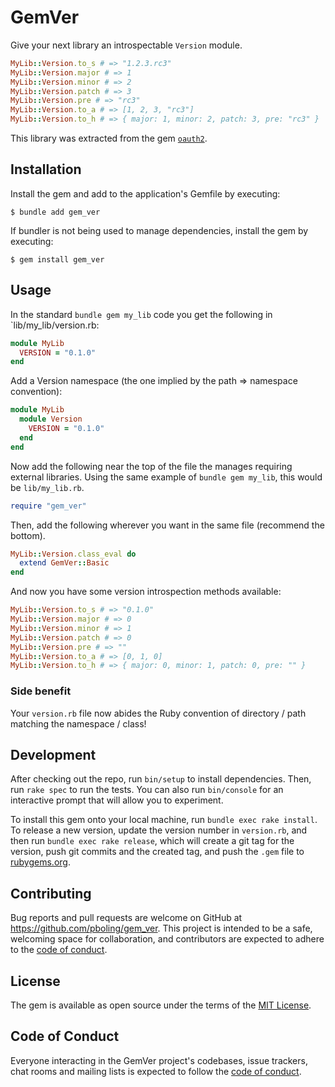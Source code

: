 # GemVer

Give your next library an introspectable `Version` module.

```ruby
MyLib::Version.to_s # => "1.2.3.rc3"
MyLib::Version.major # => 1
MyLib::Version.minor # => 2
MyLib::Version.patch # => 3
MyLib::Version.pre # => "rc3"
MyLib::Version.to_a # => [1, 2, 3, "rc3"]
MyLib::Version.to_h # => { major: 1, minor: 2, patch: 3, pre: "rc3" }
```

This library was extracted from the gem [`oauth2`](https://github.com/oauth-xx/oauth2).

## Installation

Install the gem and add to the application's Gemfile by executing:

    $ bundle add gem_ver

If bundler is not being used to manage dependencies, install the gem by executing:

    $ gem install gem_ver

## Usage

In the standard `bundle gem my_lib` code you get the following in `lib/my_lib/version.rb:

```ruby
module MyLib
  VERSION = "0.1.0"
end
```

Add a Version namespace (the one implied by the path => namespace convention):

```ruby
module MyLib
  module Version
    VERSION = "0.1.0"
  end
end
```

Now add the following near the top of the file the manages requiring external libraries.
Using the same example of `bundle gem my_lib`, this would be `lib/my_lib.rb`.

```ruby
require "gem_ver"
```

Then, add the following wherever you want in the same file (recommend the bottom).

```ruby
MyLib::Version.class_eval do
  extend GemVer::Basic
end
```

And now you have some version introspection methods available:

```ruby
MyLib::Version.to_s # => "0.1.0"
MyLib::Version.major # => 0
MyLib::Version.minor # => 1
MyLib::Version.patch # => 0
MyLib::Version.pre # => ""
MyLib::Version.to_a # => [0, 1, 0]
MyLib::Version.to_h # => { major: 0, minor: 1, patch: 0, pre: "" }
```

### Side benefit

Your `version.rb` file now abides the Ruby convention of directory / path matching the namespace / class!

## Development

After checking out the repo, run `bin/setup` to install dependencies. Then, run `rake spec` to run the tests. You can also run `bin/console` for an interactive prompt that will allow you to experiment.

To install this gem onto your local machine, run `bundle exec rake install`. To release a new version, update the version number in `version.rb`, and then run `bundle exec rake release`, which will create a git tag for the version, push git commits and the created tag, and push the `.gem` file to [rubygems.org](https://rubygems.org).

## Contributing

Bug reports and pull requests are welcome on GitHub at https://github.com/pboling/gem_ver. This project is intended to be a safe, welcoming space for collaboration, and contributors are expected to adhere to the [code of conduct](https://github.com/pboling/gem_ver/blob/main/CODE_OF_CONDUCT.md).

## License

The gem is available as open source under the terms of the [MIT License](https://opensource.org/licenses/MIT).

## Code of Conduct

Everyone interacting in the GemVer project's codebases, issue trackers, chat rooms and mailing lists is expected to follow the [code of conduct](https://github.com/pboling/gem_ver/blob/main/CODE_OF_CONDUCT.md).
